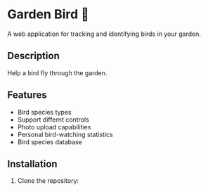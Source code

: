 # Garden Bird 🦜

A web application for tracking and identifying birds in your garden.

## Description

Help a bird fly through the garden.

## Features

- Bird species types
- Support differnt controls
- Photo upload capabilities
- Personal bird-watching statistics
- Bird species database

## Installation

1. Clone the repository: